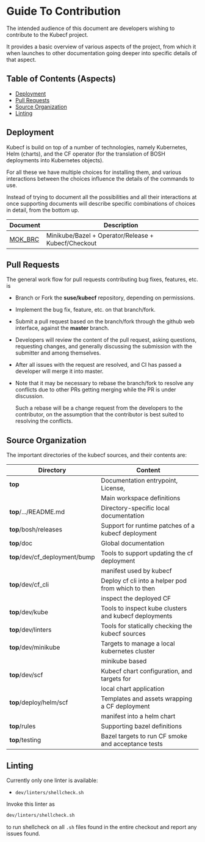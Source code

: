 # Guide To Contribution

The intended audience of this document are developers wishing to
contribute to the Kubecf project.

It provides a basic overview of various aspects of the project, from
which it when launches to other documentation going deeper into
specific details of that aspect.

## Table of Contents (Aspects)

  - [Deployment](#deployment)
  - [Pull Requests](#pull-requests)
  - [Source Organization](#source-organization)
  - [Linting](#linting)

## Deployment

Kubecf is build on top of a number of technologies, namely Kubernetes,
Helm (charts), and the CF operator (for the translation of BOSH
deployments into Kubernetes objects).

For all these we have multiple choices for installing them, and
various interactions between the choices influence the details of the
commands to use.

Instead of trying to document all the possibilities and all their
interactions at once supporting documents will describe specific
combinations of choices in detail, from the bottom up.

|Document		|Description						|
|---			|---	   						|
|[MOK_BRC](mok_brc.md)	|Minikube/Bazel + Operator/Release + Kubecf/Checkout	|

## Pull Requests

The general work flow for pull requests contributing bug fixes,
features, etc. is

  - Branch or Fork the __suse/kubecf__ repository, depending on
    permissions.

  - Implement the bug fix, feature, etc. on that branch/fork.

  - Submit a pull request based on the branch/fork through the github
    web interface, against the __master__ branch.

  - Developers will review the content of the pull request, asking
    questions, requesting changes, and generally discussing the
    submission with the submitter and among themselves.

  - After all issues with the request are resolved, and CI has passed
    a developer will merge it into master.

  - Note that it may be necessary to rebase the branch/fork to resolve
    any conflicts due to other PRs getting merging while the PR is
    under discussion.

    Such a rebase will be a change request from the developers to the
    contributor, on the assumption that the contributor is best suited
    to resolving the conflicts.

## Source Organization

The important directories of the kubecf sources, and their contents
are:

|Directory			|Content						|
|---				|---							|
|__top__			|Documentation entrypoint, License,			|
|				|Main workspace definitions				|
|__top__/.../README.md		|Directory-specific local documentation			|
|__top__/bosh/releases		|Support for runtime patches of a kubecf deployment	|
|__top__/doc			|Global documentation					|
|__top__/dev/cf_deployment/bump |Tools to support updating the cf deployment		|
|				|manifest used by kubecf				|
|__top__/dev/cf_cli		|Deploy cf cli into a helper pod from which to then	|
|				|inspect the deployed CF				|
|__top__/dev/kube		|Tools to inspect kube clusters and kubecf deployments	|
|__top__/dev/linters		|Tools for statically checking the kubecf sources	|
|__top__/dev/minikube		|Targets to manage a local kubernetes cluster		|
|				|minikube based						|
|__top__/dev/scf		|Kubecf chart configuration, and targets for		|
|				|local chart application				|
|__top__/deploy/helm/scf	|Templates and assets wrapping a CF deployment		|
|				|manifest into a helm chart				|
|__top__/rules			|Supporting bazel definitions				|
|__top__/testing		|Bazel targets to run CF smoke and acceptance tests	|

## Linting

Currently only one linter is available:

  - `dev/linters/shellcheck.sh`

Invoke this linter as

```sh
dev/linters/shellcheck.sh
```

to run shellcheck on all `.sh` files found in the entire checkout and
report any issues found.
